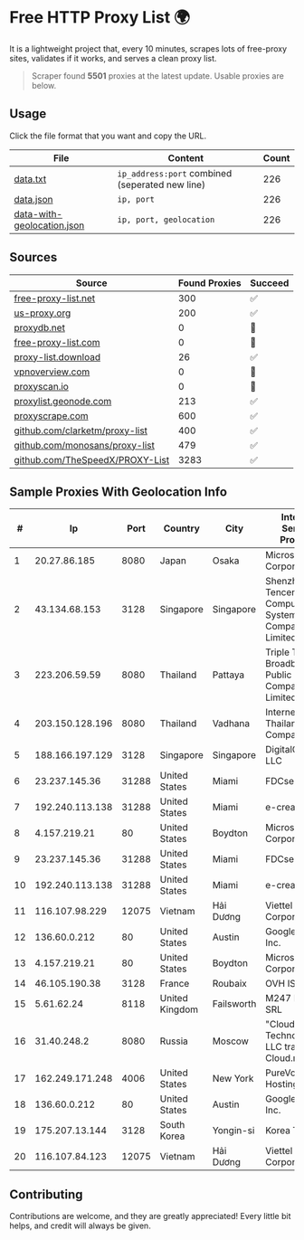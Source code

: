 
# Free HTTP Proxy List 🌍

It is a lightweight project that, every 10 minutes, scrapes lots of free-proxy sites, validates if it works, and serves a clean proxy list.


> Scraper found **5501** proxies at the latest update. Usable proxies are below.

## Usage

Click the file format that you want and copy the URL.


|File|Content|Count|
|----|-------|-----|
|[data.txt](https://raw.githubusercontent.com/themiralay/Proxy-List-World/master/data.txt)|`ip_address:port` combined (seperated new line)|226|
|[data.json](https://raw.githubusercontent.com/themiralay/Proxy-List-World/master/data.json)|`ip, port`|226|
|[data-with-geolocation.json](https://raw.githubusercontent.com/themiralay/Proxy-List-World/master/data-with-geolocation.json)|`ip, port, geolocation`|226|

## Sources

|Source|Found Proxies|Succeed|
|------|-------------|-------|
|[free-proxy-list.net](https://free-proxy-list.net)|300|✅|
|[us-proxy.org](https://www.us-proxy.org)|200|✅|
|[proxydb.net](http://proxydb.net)|0|🚫|
|[free-proxy-list.com](https://free-proxy-list.com/?page=&port=&type%5B%5D=http&type%5B%5D=https&up_time=0&search=Search)|0|🚫|
|[proxy-list.download](https://www.proxy-list.download/HTTP)|26|✅|
|[vpnoverview.com](https://vpnoverview.com/privacy/anonymous-browsing/free-proxy-servers)|0|🚫|
|[proxyscan.io](https://www.proxyscan.io)|0|🚫|
|[proxylist.geonode.com](https://proxylist.geonode.com/api/proxy-list?limit=300&page=1&sort_by=lastChecked&sort_type=desc&protocols=http,https)|213|✅|
|[proxyscrape.com](https://api.proxyscrape.com/v2/?request=displayproxies&protocol=http&timeout=10000&country=all&ssl=all&anonymity=all)|600|✅|
|[github.com/clarketm/proxy-list](https://raw.githubusercontent.com/clarketm/proxy-list/master/proxy-list-raw.txt)|400|✅|
|[github.com/monosans/proxy-list](https://raw.githubusercontent.com/monosans/proxy-list/main/proxies/http.txt)|479|✅|
|[github.com/TheSpeedX/PROXY-List](https://raw.githubusercontent.com/TheSpeedX/PROXY-List/master/http.txt)|3283|✅|


## Sample Proxies With Geolocation Info

|#|Ip|Port|Country|City|Internet Service Provider|
|-|--|----|-------|----|-------------------------|
|1|20.27.86.185|8080|Japan|Osaka|Microsoft Corporation|
|2|43.134.68.153|3128|Singapore|Singapore|Shenzhen Tencent Computer Systems Company Limited|
|3|223.206.59.59|8080|Thailand|Pattaya|Triple T Broadband Public Company Limited|
|4|203.150.128.196|8080|Thailand|Vadhana|Internet Thailand Company Ltd|
|5|188.166.197.129|3128|Singapore|Singapore|DigitalOcean, LLC|
|6|23.237.145.36|31288|United States|Miami|FDCservers.net|
|7|192.240.113.138|31288|United States|Miami|e-creativity|
|8|4.157.219.21|80|United States|Boydton|Microsoft Corporation|
|9|23.237.145.36|31288|United States|Miami|FDCservers.net|
|10|192.240.113.138|31288|United States|Miami|e-creativity|
|11|116.107.98.229|12075|Vietnam|Hải Dương|Viettel Corporation|
|12|136.60.0.212|80|United States|Austin|Google Fiber Inc.|
|13|4.157.219.21|80|United States|Boydton|Microsoft Corporation|
|14|46.105.190.38|3128|France|Roubaix|OVH ISP|
|15|5.61.62.24|8118|United Kingdom|Failsworth|M247 Europe SRL|
|16|31.40.248.2|8080|Russia|Moscow|"Cloud Technologies" LLC trading as Cloud.ru|
|17|162.249.171.248|4006|United States|New York|PureVoltage Hosting Inc.|
|18|136.60.0.212|80|United States|Austin|Google Fiber Inc.|
|19|175.207.13.144|3128|South Korea|Yongin-si|Korea Telecom|
|20|116.107.84.123|12075|Vietnam|Hải Dương|Viettel Corporation|



## Contributing

Contributions are welcome, and they are greatly appreciated! Every
little bit helps, and credit will always be given.

